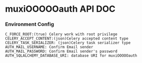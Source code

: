 # muxiOOOOOauth API DOC

### Environment Config

```
C_FORCE_ROOT:(true) Celery work with root privilege
CELERY_ACCEPT_CONTENT:(json)Celery accepted content type
CELERY_TASK_SERIALIZER: (json)Celery task serializer type
AUTH_MAIL_USERNAME: Confirm Email sender
AUTH_MAIL_PASSWORD: Confirm Email sender's password
AUTH_SQLALCHEMY_DATABASE_URI: database URI for muxiOOOOOauth
```
